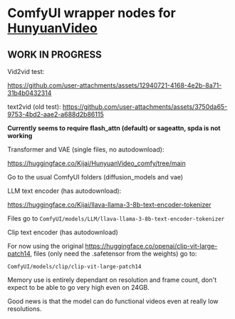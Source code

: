 # ComfyUI wrapper nodes for [HunyuanVideo](https://github.com/Tencent/HunyuanVideo)

## WORK IN PROGRESS

Vid2vid test:

https://github.com/user-attachments/assets/12940721-4168-4e2b-8a71-31b4b0432314


text2vid (old test):
https://github.com/user-attachments/assets/3750da65-9753-4bd2-aae2-a688d2b86115


**Currently seems to require flash_attn (default) or sageattn, spda is not working**

Transformer and VAE (single files, no autodownload):

https://huggingface.co/Kijai/HunyuanVideo_comfy/tree/main

Go to the usual ComfyUI folders (diffusion_models and vae)

LLM text encoder (has autodownload):

https://huggingface.co/Kijai/llava-llama-3-8b-text-encoder-tokenizer

Files go to `ComfyUI/models/LLM/llava-llama-3-8b-text-encoder-tokenizer`

Clip text encoder (has autodownload)

For now using the original https://huggingface.co/openai/clip-vit-large-patch14, files (only need the .safetensor from the weights) go to:

`ComfyUI/models/clip/clip-vit-large-patch14`

Memory use is entirely dependant on resolution and frame count, don't expect to be able to go very high even on 24GB. 

Good news is that the model can do functional videos even at really low resolutions.
